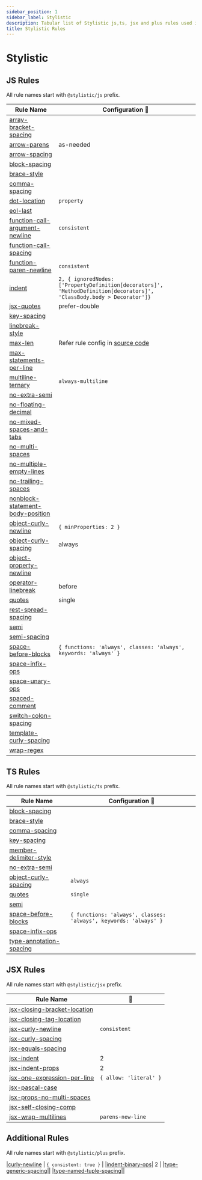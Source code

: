 ```yaml
---
sidebar_position: 1
sidebar_label: Stylistic
description: Tabular list of Stylistic js,ts, jsx and plus rules used in @nish1896/eslint-config and @nish1896/eslint-flat-config packages.
title: Stylistic Rules
---
```


# Stylistic

## **JS Rules**

All rule names start with `@stylistic/js` prefix.

| Rule Name | Configuration 🔧|
|-|-|
|[array-bracket-spacing](https://eslint.style/rules/js/array-bracket-spacing)||
|[arrow-parens](https://eslint.style/rules/js/arrow-parens)| as-needed |
|[arrow-spacing](https://eslint.style/rules/js/arrow-spacing)||
|[block-spacing](https://eslint.style/rules/js/block-spacing)||
|[brace-style](https://eslint.style/rules/js/brace-style)||
|[comma-spacing](https://eslint.style/rules/js/comma-spacing)||
|[dot-location](https://eslint.style/rules/js/dot-location)| `property` |
|[eol-last](https://eslint.style/rules/js/eol-last)||
|[function-call-argument-newline](https://eslint.style/rules/js/function-call-argument-newline)| `consistent` |
|[function-call-spacing](https://eslint.style/rules/js/function-call-spacing)||
|[function-paren-newline](https://eslint.style/rules/js/function-paren-newline)| `consistent` |
|[indent](https://eslint.style/rules/js/indent)| `2, { ignoredNodes: ['PropertyDefinition[decorators]', 'MethodDefinition[decorators]', 'ClassBody.body > Decorator']}` |
|[jsx-quotes](https://eslint.style/rules/js/jsx-quotes)| prefer-double |
|[key-spacing](https://eslint.style/rules/js/key-spacing)||
|[linebreak-style](https://eslint.style/rules/js/linebreak-style)||
|[max-len](https://eslint.style/rules/js/max-len)| Refer rule config in [source code](https://github.com/nishkohli96/eslint-config/blob/main/packages/eslint-flat-config/lib/js/index.mjs) |
|[max-statements-per-line](https://eslint.style/rules/js/max-statements-per-line)||
|[multiline-ternary](https://eslint.style/rules/js/multiline-ternary)| `always-multiline`|
|[no-extra-semi](https://eslint.style/rules/js/no-extra-semi)||
|[no-floating-decimal](https://eslint.style/rules/js/no-floating-decimal)||
|[no-mixed-spaces-and-tabs](https://eslint.style/rules/js/no-mixed-spaces-and-tabs)||
|[no-multi-spaces](https://eslint.style/rules/js/no-multi-spaces)||
|[no-multiple-empty-lines](https://eslint.style/rules/js/no-multiple-empty-lines)||
|[no-trailing-spaces](https://eslint.style/rules/js/no-trailing-spaces)||
|[nonblock-statement-body-position](https://eslint.style/rules/js/nonblock-statement-body-position)||
|[object-curly-newline](https://eslint.style/rules/js/object-curly-newline)| `{ minProperties: 2 }` |
|[object-curly-spacing](https://eslint.style/rules/js/object-curly-spacing)| always |
|[object-property-newline](https://eslint.style/rules/js/object-property-newline)||
|[operator-linebreak](https://eslint.style/rules/js/operator-linebreak)| before |
|[quotes](https://eslint.style/rules/js/quotes)| single |
|[rest-spread-spacing](https://eslint.style/rules/js/rest-spread-spacing)||
|[semi](https://eslint.style/rules/js/semi)||
|[semi-spacing](https://eslint.style/rules/js/semi-spacing)||
|[space-before-blocks](https://eslint.style/rules/js/space-before-blocks)| `{ functions: 'always', classes: 'always', keywords: 'always' }` |
|[space-infix-ops](https://eslint.style/rules/js/space-infix-ops)||
|[space-unary-ops](https://eslint.style/rules/js/space-unary-ops)||
|[spaced-comment](https://eslint.style/rules/js/spaced-comment)||
|[switch-colon-spacing](https://eslint.style/rules/js/switch-colon-spacing)||
|[template-curly-spacing](https://eslint.style/rules/js/template-curly-spacing)||
|[wrap-regex](https://eslint.style/rules/jsx/wrap-regex)||


## **TS Rules**

All rule names start with `@stylistic/ts` prefix.

|Rule Name| Configuration 🔧 |
|-|-|
|[block-spacing](https://eslint.style/rules/ts/block-spacing)||
|[brace-style](https://eslint.style/rules/ts/brace-style)||
|[comma-spacing](https://eslint.style/rules/ts/comma-spacing)||
|[key-spacing](https://eslint.style/rules/ts/key-spacing)||
|[member-delimiter-style](https://eslint.style/rules/ts/member-delimiter-style)||
|[no-extra-semi](https://eslint.style/rules/ts/no-extra-semi)||
|[object-curly-spacing](https://eslint.style/rules/ts/object-curly-spacing)| `always` |
|[quotes](https://eslint.style/rules/ts/quotes)| `single` |
|[semi](https://eslint.style/rules/ts/semi)||
|[space-before-blocks](https://eslint.style/rules/ts/space-before-blocks)| `{ functions: 'always', classes: 'always', keywords: 'always' }` |
|[space-infix-ops](https://eslint.style/rules/ts/space-infix-ops)||
|[type-annotation-spacing](https://eslint.style/rules/ts/type-annotation-spacing)||


## **JSX Rules**

All rule names start with `@stylistic/jsx` prefix.

|Rule Name|🔧|
|-|-|
|[jsx-closing-bracket-location](https://eslint.style/rules/jsx/jsx-closing-bracket-location)||
|[jsx-closing-tag-location](https://eslint.style/rules/jsx/jsx-closing-tag-location)||
|[jsx-curly-newline](https://eslint.style/rules/jsx/jsx-curly-newline)| `consistent` |
|[jsx-curly-spacing](https://eslint.style/rules/jsx/jsx-curly-spacing)||
|[jsx-equals-spacing](https://eslint.style/rules/jsx/jsx-curly-spacing)||
|[jsx-indent](https://eslint.style/rules/jsx/jsx-indent)| 2 |
|[jsx-indent-props](https://eslint.style/rules/jsx/jsx-indent-props)| 2 |
|[jsx-one-expression-per-line](https://eslint.style/rules/jsx/jsx-one-expression-per-line)| `{ allow: 'literal' }` |
|[jsx-pascal-case](https://eslint.style/rules/jsx/jsx-pascal-case)||
|[jsx-props-no-multi-spaces](https://eslint.style/rules/jsx/jsx-props-no-multi-spaces)||
|[jsx-self-closing-comp](https://eslint.style/rules/jsx/jsx-self-closing-comp)||
|[jsx-wrap-multilines](https://eslint.style/rules/jsx/jsx-wrap-multilines)| `parens-new-line` |


## Additional Rules

All rule names start with `@stylistic/plus` prefix. 

|[curly-newline](https://eslint.style/rules/plus/curly-newline) | `{ consistent: true }` |
|[indent-binary-ops](https://eslint.style/rules/plus/indent-binary-ops)| 2 |
|[type-generic-spacing](https://eslint.style/rules/plus/type-generic-spacing)||
|[type-named-tuple-spacing](https://eslint.style/rules/plus/type-named-tuple-spacing)||
